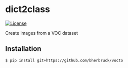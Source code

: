 # dict2class

[license-image]: https://img.shields.io/npm/l/make-coverage-badge.svg
[license-url]: https://opensource.org/licenses/MIT


[![License][license-image]][license-url]

 Create images from a VOC dataset

## Installation
```bash
$ pip install git+https://github.com/bherbruck/vocto
```
